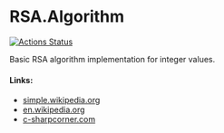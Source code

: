 # RSA.Algorithm

[![Actions Status](https://github.com/SH4KUR/RSA.Algorithm/workflows/.NET/badge.svg?branch=master)](https://github.com/SH4KUR/RSA.Algorithm/actions)

Basic RSA algorithm implementation for integer values.

#### Links:

* [simple.wikipedia.org](https://simple.wikipedia.org/wiki/RSA_algorithm#:~:text=RSA%20)
* [en.wikipedia.org](https://en.wikipedia.org/wiki/RSA_(cryptosystem))
* [c-sharpcorner.com](https://www.c-sharpcorner.com/UploadFile/75a48f/rsa-algorithm-with-C-Sharp2/)

